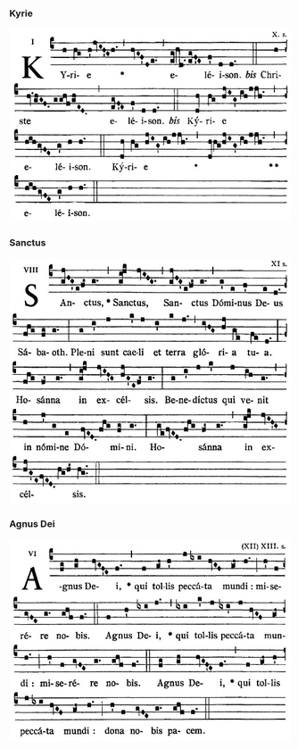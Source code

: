 ### Kyrie

![](images/mass-iv-kyrie.jpg)

### Sanctus

![](images/mass-iv-sanctus.jpg)

### Agnus Dei

![](images/mass-iv-agnus.jpg)
